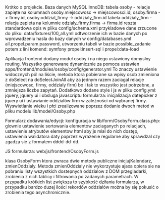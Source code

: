 Krótko o projekcie.
Baza danych MySQL InnoDB:
tabela osoby - relacje zapięte na kolumnach osoby.miejscowosc -> miejscowosci.id, osoby.firma -> firmy.id, osoby.oddzial_firmy -> oddzialy_firm.id
tabela oddzialy_firm - relacja zapieta na kolumnie odzialy_firmy.firma -> firma.id
reszta standardowa opis w pliku config/schema.xml
przykladowe dane zrzucone do pliku: data/fixtures/100_all.yml
odtworzenie ich w bazie danych po wprowadzeniu hasla do bazy danych w config/databases.yml all.propel.param.password, utworzeniu tabeli w bazie possible_zadanie
potem z lini komend: symfony propel:insert-sql i propel:data-load

Aplikacja frontend dodany moduł osoby i na niego ustawiony domyslny routing.
Wszystko generowane dynamicznie za pomoca ustawien apps/frontend/modules/osoby/config/generator.yml
To znaczy ustawienie widocznych pól na liście, metoda ktora pobierane sa wpisy osob zmieniona z doSelect na doSelectJoinAll aby za jednym razem zaciagal relacje (miejscowosc, firmy, oddzialy firm) bo i tak to wszystko jest potrzebne, a zmniejsza liczbe zapytań.
Dodatkowo dodane style i js w pliku config.yml: jquery, jquery ui i obsluga javascriptu formularza: inicjalizacja datepicker z jquery ui i ustawianie oddzialów firm w zależności od wybranej firmy.
Wyswietlanie wieku i płci zrealizowane poprzez dodanie dwoch metod w pliku modelu lib/model/Osoby.php

Formularz dodawania/edycji:
konfiguracja w lib/form/OsobyForm.class.php: glownie ustawienie sortowania elementow zaciaganych po relacjach, ustawienie atrybutów elementow html aby js mial do nich dostęp, ustawienia walidatora daty poprzez wyrazenie regularne aby sprawdzal czy zgadza sie z formatem dddd-dd-dd.

JS formularza:
web/js/frontend/OsobyForm.js

klasa OsobyForm ktora zwraca dwie metody publiczne inicjujKalendarz, zmienOddzialy.
Metoda zmienOddzialy nie wykorzystuje ajaxa opiera sie na pobraniu listy wszystkich dostepnych oddzialow z DOM przegladarki, zrobienia z nich tablicy i filtrowania po zadanych parametrach.
W przypadku krótkich list zwiększa to szybkość dziłania formularza, w przypadku bardzo duzej ilości rekordów oddziałów można by się pokusić o zrobienia tego asynchronicznie.